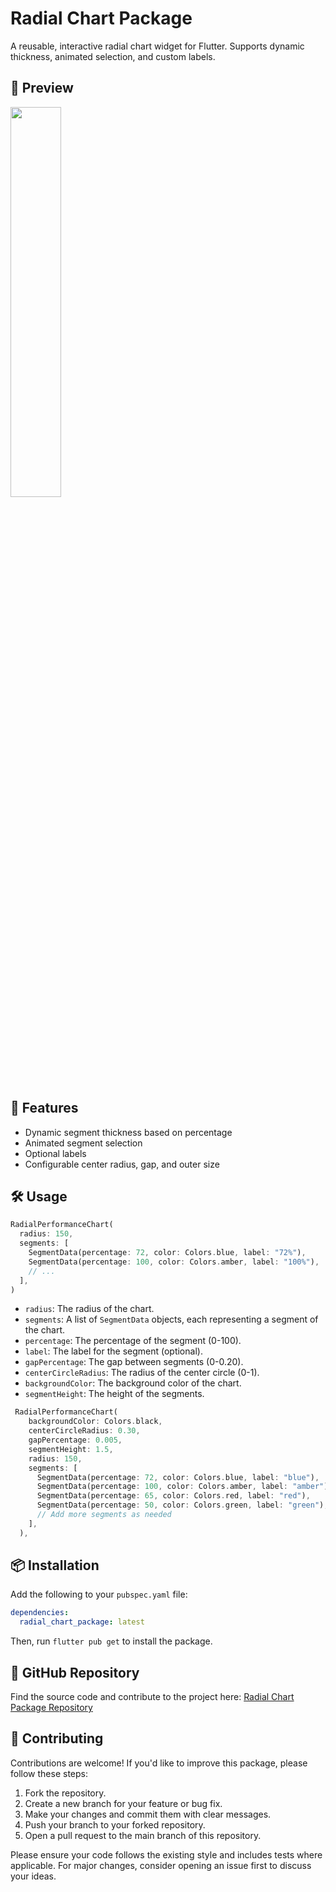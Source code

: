 # Radial Chart Package

A reusable, interactive radial chart widget for Flutter. Supports dynamic thickness, animated selection, and custom labels.

## 📸 Preview
<img src="https://github.com/zamansheikh/radial_chart_package/blob/main/repo_files/demo.png?raw=true" width="40%" />

## 🚀 Features

- Dynamic segment thickness based on percentage
- Animated segment selection
- Optional labels
- Configurable center radius, gap, and outer size

## 🛠 Usage

```dart
RadialPerformanceChart(
  radius: 150,
  segments: [
    SegmentData(percentage: 72, color: Colors.blue, label: "72%"),
    SegmentData(percentage: 100, color: Colors.amber, label: "100%"),
    // ...
  ],
)
```
- `radius`: The radius of the chart.
- `segments`: A list of `SegmentData` objects, each representing a segment of the chart.
- `percentage`: The percentage of the segment (0-100).
- `label`: The label for the segment (optional).
- `gapPercentage`: The gap between segments (0-0.20).
- `centerCircleRadius`: The radius of the center circle (0-1).
- `backgroundColor`: The background color of the chart.
- `segmentHeight`: The height of the segments.

```dart
 RadialPerformanceChart(
    backgroundColor: Colors.black,
    centerCircleRadius: 0.30,
    gapPercentage: 0.005,
    segmentHeight: 1.5,
    radius: 150,
    segments: [
      SegmentData(percentage: 72, color: Colors.blue, label: "blue"),
      SegmentData(percentage: 100, color: Colors.amber, label: "amber"),
      SegmentData(percentage: 65, color: Colors.red, label: "red"),
      SegmentData(percentage: 50, color: Colors.green, label: "green"),
      // Add more segments as needed
    ],
  ),
```

## 📦 Installation
Add the following to your `pubspec.yaml` file:

```yaml
dependencies:
  radial_chart_package: latest
```

Then, run `flutter pub get` to install the package.

## 🔗 GitHub Repository
Find the source code and contribute to the project here: [Radial Chart Package Repository](https://github.com/zamansheikh/radial_chart_package)

## 🤝 Contributing

Contributions are welcome! If you'd like to improve this package, please follow these steps:

1. Fork the repository.
2. Create a new branch for your feature or bug fix.
3. Make your changes and commit them with clear messages.
4. Push your branch to your forked repository.
5. Open a pull request to the main branch of this repository.

Please ensure your code follows the existing style and includes tests where applicable. For major changes, consider opening an issue first to discuss your ideas.